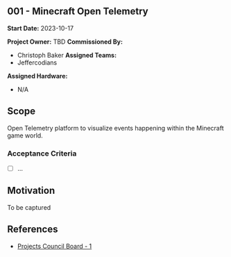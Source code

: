 ## 001 - Minecraft Open Telemetry

**Start Date:** 2023-10-17

**Project Owner:** TBD
**Commissioned By:**
- Christoph Baker
**Assigned Teams:**
- Jeffercodians

**Assigned Hardware:**
- N/A
## Scope

Open Telemetry platform to visualize events happening within the Minecraft game world.
### Acceptance Criteria

- [ ] ...

## Motivation

To be captured

## References

- [Projects Council Board - 1](https://github.com/orgs/Jeffercodians/projects/1?pane=issue&itemId=41852344)